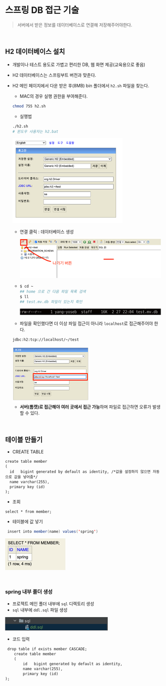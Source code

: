 # 스프링 DB 접근 기술

> 서버에서 받은 정보를 데이터베이스로 연결해 저장해주어야한다.

​              

## H2 데이터베이스 설치

* 개발이나 테스트 용도로 가볍고 편리한 DB, 웹 화면 제공(교육용으로 좋음)

* H2 데이터베이스는 스프링부트 버전과 맞춘다.

* H2 메인 페이지에서 다운 받은 후(8MB) bin 폴더에서 `h2.sh` 파일을 찾는다.

  * MAC의 경우 실행 권한을 부여해준다.

  ```bash
  chmod 755 h2.sh
  ```

  * 실행법

  ```bash
  ./h2.sh
  # 윈도우 사용자는 h2.bat
  ```

  <img src="spring_db.assets/image-20220227220344434.png" alt="image-20220227220344434" style="zoom:67%;" />

  * 연결 클릭 : 데이터베이스 생성

    <img src="spring_db.assets/image-20220227220537744.png" alt="image-20220227220537744" style="zoom:67%;" />

  * ```bash
    $ cd ~
    ## home 으로 간 다음 파일 목록 검색
    $ ll
    ## test.mv.db 파일이 있는지 확인
    ```

    <img src="spring_db.assets/image-20220227220733504.png" alt="image-20220227220733504" style="zoom:50%;" />

  * 파일을 확인했다면 더 이상 파일 접근이 아니라 `localhost`로 접근해주어야 한다.

  ```bash
  jdbc:h2:tcp://localhost/~/test
  ```

  <img src="spring_db.assets/image-20220227221001746.png" alt="image-20220227221001746" style="zoom:50%;" />

  * **서버(톰캣)로 접근해야 여러 곳에서 접근 가능**하며 파일로 접근하면 오류가 발생할 수 있다.

​            

## 테이블 만들기

* CREATE TABLE

```mysql
create table member
(
  id   bigint generated by default as identity, /*값을 설정하지 않으면 자동으로 값을 넣어줌*/
  name varchar(255),
  primary key (id)
);
```

* 조회

```mysql
select * from member;
```

* 테이블에 값 넣기

```java
 insert into member(name) values('spring')
```

<img src="spring_db.assets/image-20220227221845467.png" alt="image-20220227221845467" style="zoom:50%;" />

​           

### spring 내부 폴더 생성

* 프로젝트 메인 폴더 내부에 `sql` 디렉토리 생성
* `sql` 내부에 `ddl.sql` 파일 생성

<img src="spring_db.assets/image-20220227223427498.png" alt="image-20220227223427498" style="zoom:50%;" />

* 코드 입력

```mysql
 drop table if exists member CASCADE;
    create table member
    (
        id   bigint generated by default as identity,
        name varchar(255),
        primary key (id)
);
```

